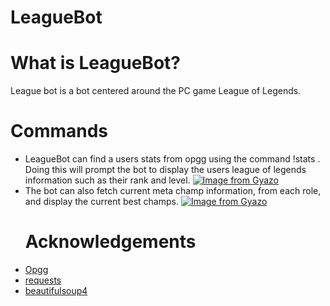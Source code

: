 # LeagueBot
# What is LeagueBot?
League bot is a bot centered around the PC game League of Legends.
# Commands
* LeagueBot can find a users stats from opgg using the command !stats <username>. Doing this will prompt the bot to display the users league of legends information such as their rank and level.
    [![Image from Gyazo](https://i.gyazo.com/6d9486b67653a6e721191e9358ed8ca9.png)](https://gyazo.com/6d9486b67653a6e721191e9358ed8ca9)
* The bot can also fetch current meta champ information, from each role, and display the current best champs.
[![Image from Gyazo](https://i.gyazo.com/1af0691188db2780b1d0c787d9199db3.png)](https://gyazo.com/1af0691188db2780b1d0c787d9199db3)
  # Acknowledgements 
 * [Opgg](https://na.op.gg/)
 * [requests](https://pypi.org/project/requests/)
 * [beautifulsoup4](https://pypi.org/project/beautifulsoup4/) 
